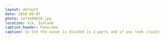 ```yaml
---
layout: default
date: 2016-09-07
photo: 1473499626.jpg
location: Vik, Iceland
caption_header: Panorama
caption: In Vik the ocean is divided in 2 parts and if you look closely you can see that the colors differ. On one side much darker and gray, in the other side bright, blue and more green too!
---
```

